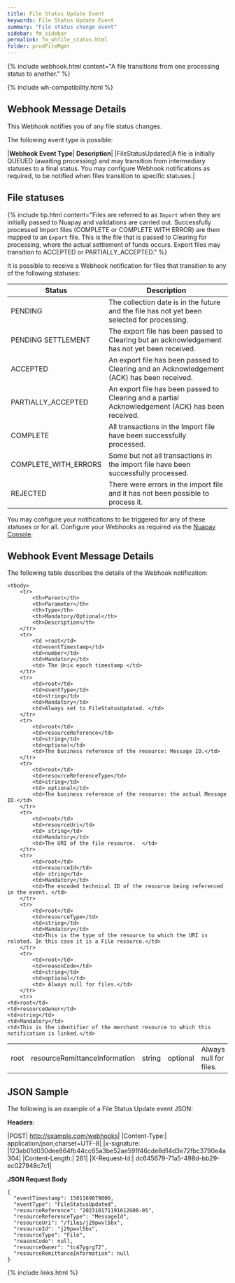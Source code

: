 ```yaml
---
title: File Status Update Event
keywords: File Status Update Event
summary: "File status change event"
sidebar: fm_sidebar
permalink: fm_whfile_status.html
folder: prodFileMgmt
---
```


{% include webhook.html content="A file transitions from one processing status to another." %}

{% include wh-compatibility.html %}

## Webhook Message Details

This Webhook notifies you of any file status changes.

The following event type is possible:

|**Webhook Event Type**| **Description**|
|FileStatusUpdated|A file is initially QUEUED (awaiting processing) and may transition from intermediary statuses to a final status. You may configure Webhook notifications as required, to be notified when files transition to specific statuses.|

## File statuses

{% include tip.html content="Files are referred to as `Import` when they are initially passed to Nuapay and validations are carried out. Successfully processed Import files (COMPLETE or COMPLETE WITH ERROR) are then mapped to an `Export` file. This is the file that is passed to Clearing for processing, where the actual settlement of funds occurs. Export files may transition to ACCEPTED or PARTIALLY_ACCEPTED." %}

It is possible to receive a Webhook notification for files that transition to any of the following statuses:

|Status|Description|
|------|-----------|
|PENDING|The collection date is in the future and the file has not yet been selected for processing.|
|PENDING SETTLEMENT|The export file has been passed to Clearing but an acknowledgement has not yet been received.|
|ACCEPTED|An export file has been passed to Clearing and an Acknowledgement (ACK) has been received.|
|PARTIALLY_ACCEPTED|An export file has been passed to Clearing and a partial Acknowledgement (ACK) has been received.|
|COMPLETE|All transactions in the Import file have been successfully processed.|
|COMPLETE_WITH_ERRORS|Some but not all transactions in the import file have been successfully processed.|
|REJECTED|There were errors in the import file and it has not been possible to process it.|

You may configure your notifications to be triggered for any of these statuses or for all. Configure your Webhooks as required via the [Nuapay Console](prod_consolewebhooks.html).

## Webhook Event Message Details

<p>
	The following table describes the details of the Webhook notification:</p>
<table cellspacing="0">

	<tbody>
		<tr>
			<th>Parent</th>
			<th>Parameter</th>
			<th>Type</th>
			<th>Mandatory/Optional</th>
			<th>Description</th>
		</tr>
		<tr>
			<td >root</td>
			<td>eventTimestamp</td>
			<td>number</td>
			<td>Mandatory</td>
			<td> The Unix epoch timestamp </td>
		</tr>
		<tr>
			<td>root</td>
			<td>eventType</td>
			<td>string</td>
			<td>Mandatory</td>
			<td>Always set to FileStatusUpdated. </td>
		</tr>		
		<tr>
			<td>root</td>
			<td>resourceReference</td>
			<td>string</td>
			<td>optional</td>
			<td>The business reference of the resource: Message ID.</td>
		</tr>
		<tr>
			<td>root</td>
			<td>resourceReferenceType</td>
			<td>string</td>
			<td> optional</td>
			<td>The business reference of the resource: the actual Message ID.</td>
		</tr>
		<tr>
			<td>root</td>
			<td>resourceUri</td>
			<td> string</td>
			<td>Mandatory</td>
			<td>The URI of the file resource.  </td>
		</tr>
		<tr>
			<td>root</td>
			<td>resourceId</td>
			<td> string</td>
			<td>Mandatory</td>
			<td>The encoded technical ID of the resource being referenced in the event. </td>
		</tr>		
		<tr>
			<td>root</td>
			<td>resourceType</td>
			<td>string</td>
			<td>Mandatory</td>
			<td>This is the type of the resource to which the URI is related. In this case it is a File resource.</td>
		</tr>    
		<tr>
			<td>root</td>
			<td>reasonCode</td>
			<td>string</td>
			<td>optional</td>
            <td> Always null for files.</td>
		</tr>
		<tr>
	<td>root</td>
	<td>resourceOwner</td>
	<td>string</td>
	<td>Mandatory</td>
	<td>This is the identifier of the merchant resource to which this notification is linked.</td>
</tr>
<tr>
<td>root</td>
<td>resourceRemittanceInformation</td>
<td>string</td>
<td>optional</td>
<td>Always null for files.</td>
</tr>
	</tbody>
</table>

## JSON Sample

The following is an example of a File Status Update event JSON:

<b>Headers</b>:


|POST| http://example.com/webhooks|
|Content-Type:| application/json;charset=UTF-8|
|x-signature: |123ab01d030dee864fb44cc65a3be52ae591f46cde8d14d3e72fbc3790e4a304|
|Content-Length:| 261|
|X-Request-Id:| dc645679-71a5-498d-bb29-ec027948c7c1|

<b>JSON Request Body</b>
<pre>
<code class="json">{
  "eventTimestamp": 1501169079000,
  "eventType": "FileStatusUpdated",    
  "resourceReference": "202310171191612G08-05",
  "resourceReferenceType": "MessageId",
  "resourceUri": "/files/j29pwvl5bx",
  "resourceId": "j29pwvl5bx",
  "resourceType": "File",
  "reasonCode": null,
  "resourceOwner": "tc47ygrg72",
  "resourceRemittanceInformation": null      
}</code>
</pre>

{% include links.html %}
